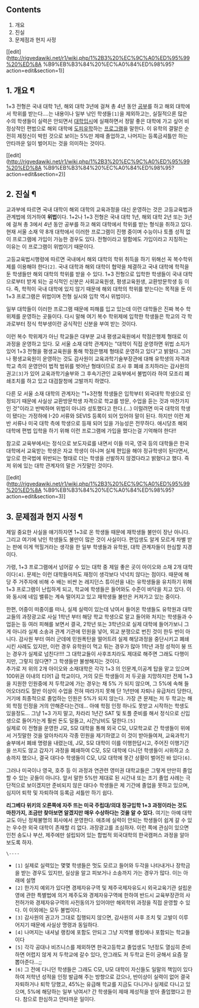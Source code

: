## Contents

    

1. 개요 
2. 진실 
3. 문제점과 현지 사정 

[[edit](http://rigvedawiki.net/r1/wiki.php/1%2B3%20%EC%9C%A0%ED%95%99%20%ED%8A
%B9%EB%B3%84%20%EC%A0%84%ED%98%95?action=edit&section=1)]

## 1. 개요 ¶

1+3 전형은 국내 대학 1년, 해외 대학 3년에 걸쳐 총 4년 동안 [공부](%EA%B3%B5%EB%B6%80.md)를 하고 해외
대학에서 학위를 받는다....는 내용이나 일부 낚인 학생들`[1]`을 제외하고는, 실질적으론 많은 수의 학생들이 실력은 안되면서
[대학입시](%EB%8C%80%ED%95%99%EC%9E%85%EC%8B%9C.md)에 실패하면서 정말 좋은 대학에 가고 싶어
비정상적인 편법으로 해외 대학에 [도피유학](%EB%8F%84%ED%94%BC%EC%9C%A0%ED%95%99.md)하는
[프로그램](%ED%94%84%EB%A1%9C%EA%B7%B8%EB%9E%A8.md)을 말한다. 이 유학의 결말은 순전히 제정신이 박힌
것으로 보이는 5%만 제때 졸업하고, 나머지는 등록금셔틀만 하는 안타까운 일이 벌어지는 것을 의미하는 것이다.

  

[[edit](http://rigvedawiki.net/r1/wiki.php/1%2B3%20%EC%9C%A0%ED%95%99%20%ED%8A
%B9%EB%B3%84%20%EC%A0%84%ED%98%95?action=edit&section=2)]

## 2. 진실 ¶

교과부에 따르면 국내 대학이 해외 대학의 교육과정을 대신 운영하는 것은 고등교육법과 관계법에 의거하여 **위법**이다. 1+2나 1+3
전형은 국내 대학 1년, 해외 대학 2년 또는 3년에 걸쳐 총 3에서 4년 동안 공부를 하고 해외 대학에서 학위를 받는 형식을 취하고 있다.
현재 서울 소재 약 8개 대학에서 이러한 프로그램이 진행 중이며 수능이나 토플 성적 없이 프로그램에 가입이 가능한 경우도 있다. 전형이라고
말함에도 가입이라고 지칭하는 이유는 이 프로그램이 위법이기 때문이다.

  

고등교육법시행령에 따르면 국내에서 해외 대학의 학위 취득을 하기 위해선 꼭 복수학위제를 이용해야 한다`[2]`. 국내 대학과 해외 대학이
협약을 체결하고 국내 대학에 학적을 둔 학생들만 해외 대학의 학위를 받을 수 있다. 1+3 전형으로 입학한 학생들이 국내 대학으로부터 받게
되는 공식적인 신분은 사회교육원생, 평생교육원생, 교환방문학생 등 이다. 즉, 학적이 국내 대학에 있지 않기 때문에 해외 대학의 학위를
받는다는 목적을 둔 이 1+3 프로그램은 위법이며 전형 실시와 입학 역시 위법이다.

  

일부 대학들이 이러한 프로그램 때문에 피해를 입고 있는데 이런 대학들은 진짜 복수 학위제를 운영하는 곳들이다. 다시 말해 여기 복수 학위제에
입학한 학생들은 학교의 각 학과로부터 정식 학부생이란 공식적인 신분을 부여 받는 것이다.

  

이런 복수 학위제가 아닌 학교들은 대부분 교내 평생교육원에서 학점은행제 형태로 이 과정을 운영하고 있다. 모 서울 소재 대학 관계자는
"대학이 직접 운영하면 위법 소지가 있어 1+3 전형을 평생교육원을 통해 학점은행제 형태로 운영하고 있다"고 밝혔다. 그러나 평생교육원이
운영하는 것도 감사원이 교육과학기술부장관에 대해 유학생의 자격과 학교 측의 운영안이 법적 범위를 벗어난 형태이므로 조사 후 폐쇄 조치하라는
감사원의 권고`[3]`가 있어 교육과학기술부와 그 후속기관인 교육부에서 불법이라 하여 모조리 폐쇄조치를 하고 있고 대검찰청에 고발까지
하였다.

  

다른 모 서울 소재 대학의 관계자는 "1+3전형 학생들은 입학부터 외국대학 학생으로 인정되기 때문에 사실상 교환방문학생 자격으로 학교를
방문, 수업을 듣는 것과 마찬가지인 것"이라고 반박하며 위법이 아니라 성토했다고 한다.(...) 이럴려면 미국 대학의 학생이 됐다는 가정하에
I-20 서류와 SEVIS 등록이 되어 있어야 말이 된다. 하지만 이런 제반 서류나 미국 대학 측에 학생으로 등재 되어 있을 가능성은
전무하다. 애시당초 해외 대학에 편법 입학을 하기 위해 이런 프로그램에 가입을 했다는걸 기억해야 한다!!

  

참고로 교육부에서는 정식으로 보도자료를 내면서 이들 미국, 영국 등의 대학들은 한국 대학에서 교육받는 학생은 자교 학생이 아니며 실제 편입을
해야 정규학생이 된다면서, 앞으로 한국법에 위반되는 형태로 더는 학생을 선발하지 않겠다라고 밝혔다고 했다. 즉 저 위에 있는 대학 관계자의
말은 거짓말인 것이다.

  

[[edit](http://rigvedawiki.net/r1/wiki.php/1%2B3%20%EC%9C%A0%ED%95%99%20%ED%8A
%B9%EB%B3%84%20%EC%A0%84%ED%98%95?action=edit&section=3)]

## 3. 문제점과 현지 사정 ¶

제일 중요한 사실을 얘기하자면 1+3로 온 학생들 때문에 재학생들 불만이 장난 아니다. 그리고 여기에 낚인 학생들도 불만이 많은 것이
사실이다. 편입생도 알게 모르게 차별 받는 판에 이게 먹힐거라는 생각을 한 일부 학생들과 유학원, 대학 관계자들이 한심할 지경이다.

  

가령, 1+3 프로그램에서 넘어갈 수 있는 대학 중 제일 좋은 곳이 아이오와 소재 2개 대학이다`[4]`. 문제는 이런 대학들마저도 재정이
생각보다 넉넉치 않다는 점이다. 때문에 해당 주 거주자에 비해 수 배는 비싼 논 레지던스 튜이션을 내는 유학생들을 유치하기 위해 1+3
프로그램이 난립하게 되고, 학교에 학생들은 들어와도 수준이 바닥을 치고 있다. 이와 동시에 네임 밸류는 계속 떨어지고 있고 재학생들 불만은
커져가고 있는 중이다.

  

한편, 어중이 떠중이를 떠나, 실제 실력이 있는데 낚여서 들어온 학생들도 유학원과 대학교들의 과장광고로 사실 1학년 부터 해당 학교 학생으로
알고 들어와 처지는 학생들과 수업듣는 등 여러 피해를 보면서 결국, 2학년 또는 3학년으로 실제 대학에 들어가보니 그게 아니라 실제 소송과
관계 기관에 민원을 넣어, 외교 분쟁으로 번진 것이 한두 번이 아니다. 감사원 부터 여러 군데에 민원폭탄을 떨어트려 실제 해당과정을
중단시키고 폐쇄시킨 사례도 있지만, 이런 경우 유학원이 먹고 튀는 경우가 많아 1학년 과정 성적이 붕 뜨는 경우가 실제로 넘친다!!!! 그
대학교들이 사후조치라도 제대로 해주면 그래도 다행이지만, 그렇지 않다면? 그 학생들만 불쌍해지는 것이다.  
추가로 저 위의 2개 아이오와 소재대학은 각각 1+3 의 인문계,이공계 탑을 맡고 있으며 100위권 이내의 티어1 급 학교이다, 거의 모든
학생들이 저 두곳을 지망하지만 전체 1+3을 지원한 인원중에 저 두학교에 가는 경우는 채 5% 가 되지 않으며, 그 5%에 속해 들어오더라도
절반 이상이 수업을 전혀 따라가지 못해 단 1년만에 자퇴나 유급처리 당한다, 거기에 최종적으로 졸업하는 인원은 5%가 되지 않는다. 가장 큰
문제는 저 두 학교는 해외 학점 인정을 거의 안해준다는건데... 아얘 학점 인정 하나도 못받고 시작하는 학생도 있을정도... 그냥 1+3
가지 말고, 차라리 1년간 SAT 및 토플 준비를 해서 정식으로 신입생으로 들어가는게 훨씬 돈도 덜들고, 시간낭비도 덜한다.`[5]`  
실제로 이 전형을 운영한 J모, S모 대학을 통해 외국 C모, U모학교로 간 학생들이 위에서 거짓말한 것을 알아차리자 각종 민원을 제기하였고
이 것이 받아들여져, 교육과학기술부에서 폐쇄 명령을 내렸는데, J모, S모 대학이 이를 이행한답시고, 주어진 이행기간을 쓰지도 않고 갑자기
과정을 폐쇄하여 C모, S모 대학에 다니던 학생들이 시위하고 소송까지 했으나, 결국 대다수 학생들이 C모, U모 대학에 못간 상황이 벌어진
바 있다`[6]`.

  

그러나 미국이나 영국, 호주 등 이 과정과 연관련 영미권 대학교들은 그렇게 만만히 졸업할 수 있는 곳들이 아니다. 앞서 말한 5%만 제대로
된 시간내 또는 조기 졸업 사례는 극단적으로 보이겠지만 준비되지 않은 대다수 학생들은 제 기간에 졸업을 못하고 있으며, 심지어 퇴학 및
자퇴하여 등록금 셔틀만 하기 쉽다.

  

**리그베다 위키의 오른쪽에 자주 뜨는 미국 주립대/의대 정규입학 1+3 과정이라는 것도 마찬가지, 조금만 찾아보면 알겠지만 매우 수상하다는 것을 알 수 있다.** 여기는 아예 대학교도 아닌 정체불명의 회사에서 운영한다. 애초에 실력이 안되는 학생들이 쉽게 갈 수 있는 우수한 외국 대학이 존재할 리 없다. 과장광고를 조심하자. 이런 쪽에 관심이 있으면 인천 송도나 부산, 제주에만 설립되어 있는 합법적 외국대학의 한국캠퍼스 과정을 알아보도록 하자.

  

`\----`

  * `[1]` 실제로 실력있는 몇몇 학생들은 멋도 모르고 들어와 두각을 나타내거나 장학금을 받는 경우도 있지만, 실상을 알고 피보거나 소송까지 가는 경우가 많다. 이는 아래에 설명
  * `[2]` 한가지 예외가 있다면 경제자유구역 및 제주국제자유도시 외국교육기관 설립운영에 관한 특별법에 의거 제주도와 경제자유구역에 한하여 반드시 교육부장관의 사전허가와 경제자유구역의 사전동의가 있어야만 해외학위 과정을 직접 운영할 수 있다. 이 이외에는 모두 불법이다.
  * `[3]` 감사원의 권고가 그대로 집행되지 않으면, 감사원의 사후 조치 및 고발이 이루어지기 때문에 사실상 명령과 동일하다.
  * `[4]` 나머지는 내셔널 랭킹에 포함도 안되고 그냥 지역별 랭킹에나 포함되는 학교들이다
  * `[5]` 각각 공대나 비즈니스를 제외하면 한국고등학교 졸업생도 1년정도 열심히 준비하면 어렵지 않게 저 두학교에 갈수 있다, 안그래도 저 두학교 돈이 궁해서 요즘 잘뽑아준다...;;
  * `[6]` 그 전에 다니던 학생들은 그래도 C모, U모 대학이 자신들도 일말의 책임이 있다하여 저학년 성적을 인정 발급해 주는 방향으로 갔으나, 반이상이 실력이 없어 결국 자퇴하거나 퇴학 당했고, 45%는 유급해 학교를 지금도 다니거나 실제로 다니고 있으며, 5%에 해당하는 일부 낚여서? 간 학생들이 제때 제성적을 받아 졸업했다고 한다. 참으로 한심하고 안타까운 일이다.

